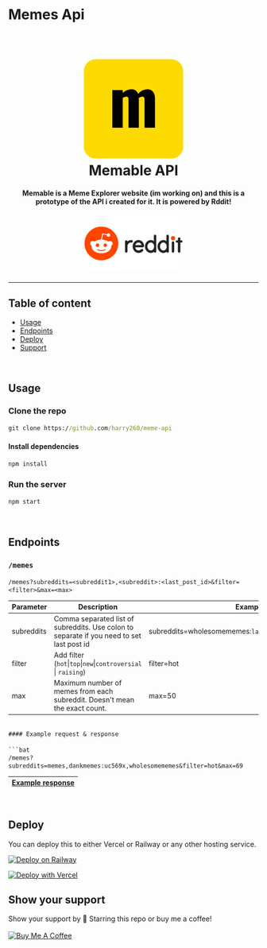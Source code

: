 # Memes Api

<h1 align="center">
   <br>
    <img src="./public/images/icon.png" alt="Bob The Bot" width="200">
   <br>
   Memable API<br>
</h1>

<h4 align="center">
    Memable is a Meme Explorer website (im working on) and this is a prototype of the API i created for it. It is powered by Rddit!
</h4>

<h4 align="center">
<img src="./public/images/Reddit-Logo.png" alt="Bob The Bot" width="200">
</h4>

<hr>

## Table of content

-   [Usage](#usage)
-   [Endpoints](#endpoints)
-   [Deploy](#deploy)
-   [Support](#show-your-support)

<br>

## Usage

### Clone the repo

```bat
git clone https://github.com/harry260/meme-api
```

#### Install dependencies

```bat
npm install
```

### Run the server

```bat
npm start
```

<br>

## Endpoints

### `/memes`

```
/memes?subreddits=<subreddit1>,<subreddit>:<last_post_id>&filter=<filter>&max=<max>
```

| Parameter  | Description                                                                               | Example                                               |
| ---------- | ----------------------------------------------------------------------------------------- | ----------------------------------------------------- |
| subreddits | Comma separated list of subreddits. Use colon to separate if you need to set last post id | subreddits=wholesomememes:`lastIdLOL`,memes,dankmemes |
| filter     | Add filter (`hot`\|`top`\|`new`\|`controversial` \| `raising`)                            | filter=hot                                            |
| max        | Maximum number of memes from each subreddit. Doesn't mean the exact count.                | max=50                                                |

````

#### Example request & response

```bat
/memes?subreddits=memes,dankmemes:uc569x,wholesomememes&filter=hot&max=69
````

<a href="./example-response.json">

| Example response |
| ---------------- |

</a>
<br>

## Deploy

You can deploy this to either Vercel or Railway or any other hosting service.

[![Deploy on Railway](https://railway.app/button.svg)](https://railway.app/new/template/eG-c3u?referralCode=Xot9yF)

[![Deploy with Vercel](https://vercel.com/button)](https://vercel.com/new/clone?repository-url=https%3A%2F%2Fgithub.com%2Fharry260%2Fmeme-api&project-name=memeable-api&repo-name=meme-api-repo)

## Show your support

Show your support by 🌟 Starring this repo or buy me a coffee!
<br><br>
<a href="https://www.buymeacoffee.com/harrytom" target="_blank"><img src="https://cdn.buymeacoffee.com/buttons/v2/default-yellow.png" alt="Buy Me A Coffee" style="height: 60px !important;width: 217px !important;" ></a><br>
<br>
